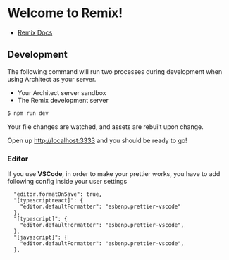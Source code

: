 # Welcome to Remix!

- [Remix Docs](https://remix.run/docs)

## Development

The following command will run two processes during development when using Architect as your server.

- Your Architect server sandbox
- The Remix development server

```sh
$ npm run dev
```

Your file changes are watched, and assets are rebuilt upon change.

Open up [http://localhost:3333](http://localhost:3333) and you should be ready to go!

### Editor

If you use **VSCode**, in order to make your prettier works, you have to add following config
inside your user settings

```
  "editor.formatOnSave": true,
  "[typescriptreact]": {
    "editor.defaultFormatter": "esbenp.prettier-vscode"
  },
  "[typescript]": {
    "editor.defaultFormatter": "esbenp.prettier-vscode",
  },
  "[javascript]": {
    "editor.defaultFormatter": "esbenp.prettier-vscode",
  },
```
